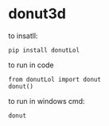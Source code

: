 # donut3d
to insatll:
```
pip install donutLol
```

to run in code 

```
from donutLol import donut 
donut()
```

to run in windows cmd:

```
donut
```
